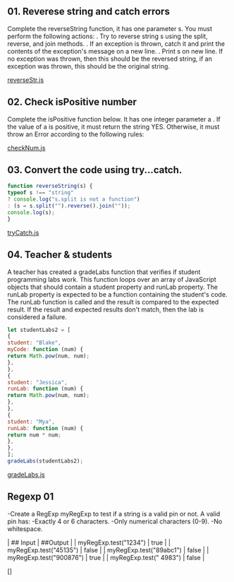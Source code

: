 ## 01. Reverese string and catch errors

Complete the reverseString function, it has one parameter s. You must perform the following actions:
. Try to reverse string s using the split, reverse, and join methods.
. If an exception is thrown, catch it and print the contents of the exception's message on a new line.
. Print s on new line. If no exception was thrown, then this should be the reversed string, if an
exception was thrown, this should be the original string.

[reverseStr.js](reverseStr.js)


## 02. Check isPositive number

Complete the isPositive function below. It has one integer parameter a . If the value of a is positive, it must
return the string YES. Otherwise, it must throw an Error according to the following rules:

[checkNum.js](checkNum.js)

## 03. Convert the code using try...catch.

```js
function reverseString(s) {
typeof s !== "string"
? console.log("s.split is not a function")
: (s = s.split("").reverse().join(""));
console.log(s);
}
```
[tryCatch.js](tryCatch.js)

## 04. Teacher & students

A teacher has created a gradeLabs function that verifies if student programming labs work. This function
loops over an array of JavaScript objects that should contain a student property and runLab property.
The runLab property is expected to be a function containing the student's code. The runLab function is
called and the result is compared to the expected result. If the result and expected results don't match,
then the lab is considered a failure.

```js 
let studentLabs2 = [
{
student: "Blake",
myCode: function (num) {
return Math.pow(num, num);
},
},
{
student: "Jessica",
runLab: function (num) {
return Math.pow(num, num);
},
},
{
student: "Mya",
runLab: function (num) {
return num * num;
},
},
];
gradeLabs(studentLabs2);
```
[gradeLabs.js](gradeLabs.js)


## Regexp 01

-Create a RegExp myRegExp to test if a string is a valid pin or not. A valid pin has:
-Exactly 4 or 6 characters.
-Only numerical characters (0-9).
-No whitespace.


| ## Input | ##Output |
| myRegExp.test("1234") | true |
| myRegExp.test("45135") | false |
| myRegExp.test("89abc1") | false |
| myRegExp.test("900876") | true |
| myRegExp.test(" 4983") | false |

[]
